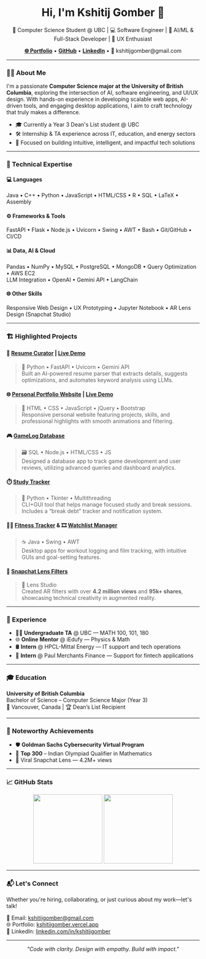 <h1 align="center">Hi, I'm Kshitij Gomber 👋</h1>
<p align="center">
  🌟 Computer Science Student @ UBC | 💻 Software Engineer | 🧠 AI/ML & Full-Stack Developer | 🎨 UX Enthusiast  
</p>

<p align="center">
  <a href="https://kshitijgomber.com"><strong>🌐 Portfolio</strong></a> •
  <a href="https://github.com/KshitijGomber"><strong>GitHub</strong></a> •
  <a href="https://linkedin.com/in/kshitijgomber"><strong>LinkedIn</strong></a> •
  📧 kshitijgomber@gmail.com
</p>

---

### 👨‍💻 About Me

I'm a passionate **Computer Science major at the University of British Columbia**, exploring the intersection of AI, software engineering, and UI/UX design. With hands-on experience in developing scalable web apps, AI-driven tools, and engaging desktop applications, I aim to craft technology that truly makes a difference.

- 🎓 Currently a Year 3 Dean's List student @ UBC  
- 🛠️ Internship & TA experience across IT, education, and energy sectors  
- 🚀 Focused on building intuitive, intelligent, and impactful tech solutions

---

### 🧠 Technical Expertise

#### 💻 Languages
Java • C++ • Python • JavaScript • HTML/CSS • R • SQL • LaTeX • Assembly

#### ⚙️ Frameworks & Tools
FastAPI • Flask • Node.js • Uvicorn • Swing • AWT • Bash • Git/GitHub • CI/CD

#### 📊 Data, AI & Cloud
Pandas • NumPy • MySQL • PostgreSQL • MongoDB • Query Optimization • AWS EC2  
LLM Integration • OpenAI • Gemini API • LangChain

#### 🌐 Other Skills
Responsive Web Design • UX Prototyping • Jupyter Notebook • AR Lens Design (Snapchat Studio)

---

### 🏗️ Highlighted Projects

#### 📄 [Resume Curator](https://github.com/KshitijGomber/Resume-Curator) | [Live Demo](https://resume-curator.vercel.app)
> 🧠 Python • FastAPI • Uvicorn • Gemini API  
Built an AI-powered resume parser that extracts details, suggests optimizations, and automates keyword analysis using LLMs.

#### 🌐 [Personal Portfolio Website](https://github.com/KshitijGomber/personal-portfolio) | [Live Demo](https://kshitijgomber.vercel.app)
> 🎨 HTML • CSS • JavaScript • jQuery • Bootstrap  
Responsive personal website featuring projects, skills, and professional highlights with smooth animations and filtering.

#### 🎮 [GameLog Database](https://github.com/KshitijGomber/DatabaseProject)
> 🗃️ SQL • Node.js • HTML/CSS • JS  
Designed a database app to track game development and user reviews, utilizing advanced queries and dashboard analytics.

#### ⏱️ [Study Tracker](https://github.com/KshitijGomber/StudyTracker)
> 🐍 Python • Tkinter • Multithreading  
CLI+GUI tool that helps manage focused study and break sessions. Includes a “break debt” tracker and notification system.

#### 🏋️‍♂️ [Fitness Tracker](https://github.com/KshitijGomber/FitnessTracker) & 🎞️ [Watchlist Manager](https://github.com/KshitijGomber/WatchListManager)
> ☕ Java • Swing • AWT  
Desktop apps for workout logging and film tracking, with intuitive GUIs and goal-setting features.

#### 🤳 [Snapchat Lens Filters](https://github.com/KshitijGomber)
> 🌈 Lens Studio  
Created AR filters with over **4.2 million views** and **95k+ shares**, showcasing technical creativity in augmented reality.

---

### 💼 Experience

- 🧑‍🏫 **Undergraduate TA** @ UBC — MATH 100, 101, 180  
- 🌐 **Online Mentor** @ iEdufy — Physics & Math  
- 🛢️ **Intern** @ HPCL-Mittal Energy — IT support and tech operations  
- 🏦 **Intern** @ Paul Merchants Finance — Support for fintech applications  

---

### 🎓 Education

**University of British Columbia**  
Bachelor of Science – Computer Science Major (Year 3)  
📍 Vancouver, Canada | 🏆 Dean’s List Recipient

---

### 🏅 Noteworthy Achievements

- 🛡️ **Goldman Sachs Cybersecurity Virtual Program**  
- 🧠 **Top 300** – Indian Olympiad Qualifier in Mathematics  
- 🤳 Viral Snapchat Lens — 4.2M+ views

---

### 📈 GitHub Stats

<p align="center">
  <img src="https://github-readme-stats.vercel.app/api?username=KshitijGomber&show_icons=true&theme=dracula" height="180"/>
  <img src="https://github-readme-stats.vercel.app/api/top-langs/?username=KshitijGomber&layout=compact&theme=dracula" height="180"/>
</p>

---

### 📬 Let's Connect

Whether you're hiring, collaborating, or just curious about my work—let's talk!

📧 Email: [kshitijgomber@gmail.com](mailto:kshitijgomber@gmail.com)  
🌐 Portfolio: [kshitijgomber.vercel.app](https://kshitijgomber.vercel.app)  
🔗 LinkedIn: [linkedin.com/in/kshitijgomber](https://linkedin.com/in/kshitijgomber)

---

<p align="center">
  <i>"Code with clarity. Design with empathy. Build with impact."</i>  
</p>
